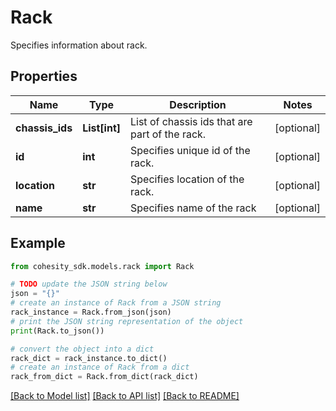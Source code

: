 # Rack

Specifies information about rack.

## Properties

Name | Type | Description | Notes
------------ | ------------- | ------------- | -------------
**chassis_ids** | **List[int]** | List of chassis ids that are part of the rack. | [optional] 
**id** | **int** | Specifies unique id of the rack. | [optional] 
**location** | **str** | Specifies location of the rack. | [optional] 
**name** | **str** | Specifies name of the rack | [optional] 

## Example

```python
from cohesity_sdk.models.rack import Rack

# TODO update the JSON string below
json = "{}"
# create an instance of Rack from a JSON string
rack_instance = Rack.from_json(json)
# print the JSON string representation of the object
print(Rack.to_json())

# convert the object into a dict
rack_dict = rack_instance.to_dict()
# create an instance of Rack from a dict
rack_from_dict = Rack.from_dict(rack_dict)
```
[[Back to Model list]](../README.md#documentation-for-models) [[Back to API list]](../README.md#documentation-for-api-endpoints) [[Back to README]](../README.md)


